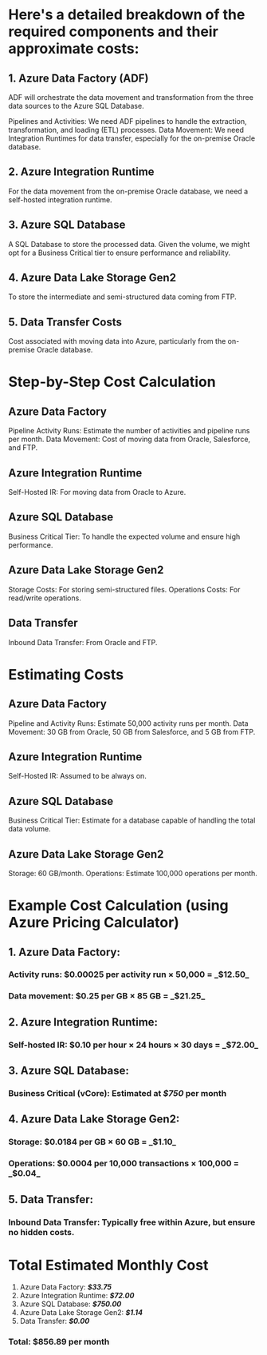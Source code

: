 # Here's a detailed breakdown of the required components and their approximate costs:

## 1. Azure Data Factory (ADF)
ADF will orchestrate the data movement and transformation from the three data sources to the Azure SQL Database.

Pipelines and Activities: We need ADF pipelines to handle the extraction, transformation, and loading (ETL) processes.
Data Movement: We need Integration Runtimes for data transfer, especially for the on-premise Oracle database.

## 2. Azure Integration Runtime
For the data movement from the on-premise Oracle database, we need a self-hosted integration runtime.

## 3. Azure SQL Database
A SQL Database to store the processed data. Given the volume, we might opt for a Business Critical tier to ensure performance and reliability.

## 4. Azure Data Lake Storage Gen2
To store the intermediate and semi-structured data coming from FTP.

## 5. Data Transfer Costs
Cost associated with moving data into Azure, particularly from the on-premise Oracle database.

# Step-by-Step Cost Calculation
## Azure Data Factory
Pipeline Activity Runs: Estimate the number of activities and pipeline runs per month.
Data Movement: Cost of moving data from Oracle, Salesforce, and FTP.

## Azure Integration Runtime
Self-Hosted IR: For moving data from Oracle to Azure.

## Azure SQL Database
Business Critical Tier: To handle the expected volume and ensure high performance.

## Azure Data Lake Storage Gen2
Storage Costs: For storing semi-structured files.
Operations Costs: For read/write operations.

## Data Transfer
Inbound Data Transfer: From Oracle and FTP.

# Estimating Costs
## Azure Data Factory
Pipeline and Activity Runs: Estimate 50,000 activity runs per month.
Data Movement: 30 GB from Oracle, 50 GB from Salesforce, and 5 GB from FTP.

## Azure Integration Runtime
Self-Hosted IR: Assumed to be always on.

## Azure SQL Database
Business Critical Tier: Estimate for a database capable of handling the total data volume.

## Azure Data Lake Storage Gen2
Storage: 60 GB/month.
Operations: Estimate 100,000 operations per month.

# Example Cost Calculation (using Azure Pricing Calculator)
## 1. Azure Data Factory:
### Activity runs: $0.00025 per activity run × 50,000 = _$12.50_
### Data movement: $0.25 per GB × 85 GB = _$21.25_

## 2. Azure Integration Runtime:
### Self-hosted IR: $0.10 per hour × 24 hours × 30 days = _$72.00_

## 3. Azure SQL Database:
### Business Critical (vCore): Estimated at _$750_ per month

## 4. Azure Data Lake Storage Gen2:
### Storage: $0.0184 per GB × 60 GB = _$1.10_
### Operations: $0.0004 per 10,000 transactions × 100,000 = _$0.04_

## 5. Data Transfer:
### Inbound Data Transfer: Typically free within Azure, but ensure no hidden costs.

# Total Estimated Monthly Cost
1. Azure Data Factory: **_$33.75_**
2. Azure Integration Runtime: **_$72.00_**
3. Azure SQL Database: **_$750.00_**
4. Azure Data Lake Storage Gen2: **_$1.14_**
5. Data Transfer: **_$0.00_**
### Total: $856.89 per month
